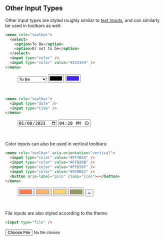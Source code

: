 <section>

# Other Input Types

Other input types are styled roughly similar to [text inputs](#text-input), and can similarly be used in toolbars as well:

```html
<menu role="toolbar">
  <select>
    <option>To Be</option>
    <option>Or not to be</option>
  </select>
  <input type="color" />
  <input type="color" value="#4223e9" />
</menu>
```

<div role="presentation">
  <menu role="toolbar">
    <select>
      <option>To Be</option>
      <option>Or not to be</option>
    </select>
    <input type="color" />
    <input type="color" value="#4223e9" />
  </menu>
</div>

<br>

```html
<menu role="toolbar">
  <input type="date" />
  <input type="time" />
</menu>
```

<div role="presentation">
  <menu role="toolbar">
    <input type="date" value="2023-01-08"/>
    <input type="time" value="16:20"/>
  </menu>
</div>

<br>


Color inputs can also be used in vertical toolbars:

```html
<menu role="toolbar" aria-orientation="vertical">
  <input type="color" value="#FF7B54" />
  <input type="color" value="#FFB26B" />
  <input type="color" value="#FFD56F" />
  <input type="color" value="#939B62" />
  <button aria-label="pick" class="icon">⌮</button>
</menu>
```

<div role="presentation">
  <menu role="toolbar" aria-orientation="vertical">
    <input type="color" value="#FF7B54" />
    <input type="color" value="#FFB26B" />
    <input type="color" value="#FFD56F" />
    <input type="color" value="#939B62" />
    <button aria-label="pick" class="icon">⌮</button>
  </menu>
</div>

<br>

File inputs are also styled according to the theme:

```html
<input type="file" />
```

<div role="presentation">
  <input type="file" />
</div>

<br>


</section>